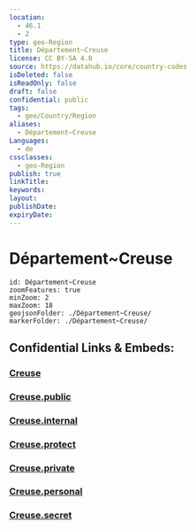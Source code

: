 ```yaml
---
location:
  - 46.1
  - 2
type: geo-Region
title: Département~Creuse
license: CC BY-SA 4.0
source: https://datahub.io/core/country-codes
isDeleted: false
isReadOnly: false
draft: false
confidential: public
tags:
  - geo/Country/Region
aliases:
  - Département~Creuse
Languages:
  - de
cssclasses:
  - geo-Region
publish: true
linkTitle:
keywords:
layout:
publishDate:
expiryDate:
---
```


# Département~Creuse

```leaflet
id: Département~Creuse
zoomFeatures: true 
minZoom: 2 
maxZoom: 18
geojsonFolder: ./Département~Creuse/
markerFolder: ./Département~Creuse/
```


## Confidential Links & Embeds: 

### [Creuse](/_Standards/Earth/Continent/Europe/Europe~West/France/regions~France/Nouvelle-Aquitaine/departments~Aquitaine/Creuse.md) 

### [Creuse.public](/_public/Earth/Continent/Europe/Europe~West/France/regions~France/Nouvelle-Aquitaine/departments~Aquitaine/Creuse.public.md) 

### [Creuse.internal](/_internal/Earth/Continent/Europe/Europe~West/France/regions~France/Nouvelle-Aquitaine/departments~Aquitaine/Creuse.internal.md) 

### [Creuse.protect](/_protect/Earth/Continent/Europe/Europe~West/France/regions~France/Nouvelle-Aquitaine/departments~Aquitaine/Creuse.protect.md) 

### [Creuse.private](/_private/Earth/Continent/Europe/Europe~West/France/regions~France/Nouvelle-Aquitaine/departments~Aquitaine/Creuse.private.md) 

### [Creuse.personal](/_personal/Earth/Continent/Europe/Europe~West/France/regions~France/Nouvelle-Aquitaine/departments~Aquitaine/Creuse.personal.md) 

### [Creuse.secret](/_secret/Earth/Continent/Europe/Europe~West/France/regions~France/Nouvelle-Aquitaine/departments~Aquitaine/Creuse.secret.md)

